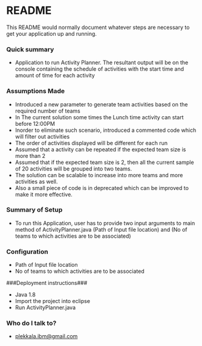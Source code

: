 # README #

This README would normally document whatever steps are necessary to get your application up and running.

### Quick summary ###
* Application to run Activity Planner. The resultant output will be on the console containing the schedule of activities with the start time and amount of time for each activity

### Assumptions Made ###
* Introduced a new parameter to generate team activities based on the required number of teams
* In The current solution some times the Lunch time activity can start before 12:00PM
* Inorder to eliminate such scenario, introduced a commented code which will filter out activities
* The order of activities displayed will be different for each run 
* Assumed that a activity can be repeated if the expected team size is more than 2
* Assumed that if the expected team size is 2, then all the current sample of 20 activities will be grouped into two teams.
* The solution can be scalable to increase into more teams and more activities as well.
* Also a small piece of code is in deprecated which can be improved to make it more effective.

### Summary of Setup ###
* To run this Application, user has to provide two input arguments to main method of ActivityPlanner.java  (Path of Input file location) and (No of teams to which activities are to be associated)

### Configuration ###
* Path of Input file location
* No of teams to which activities are to be associated

###Deployment instructions###
* Java 1.8
* Import the project into eclipse
* Run ActivityPlanner.java

### Who do I talk to? ###

* plekkala.ibm@gmail.com